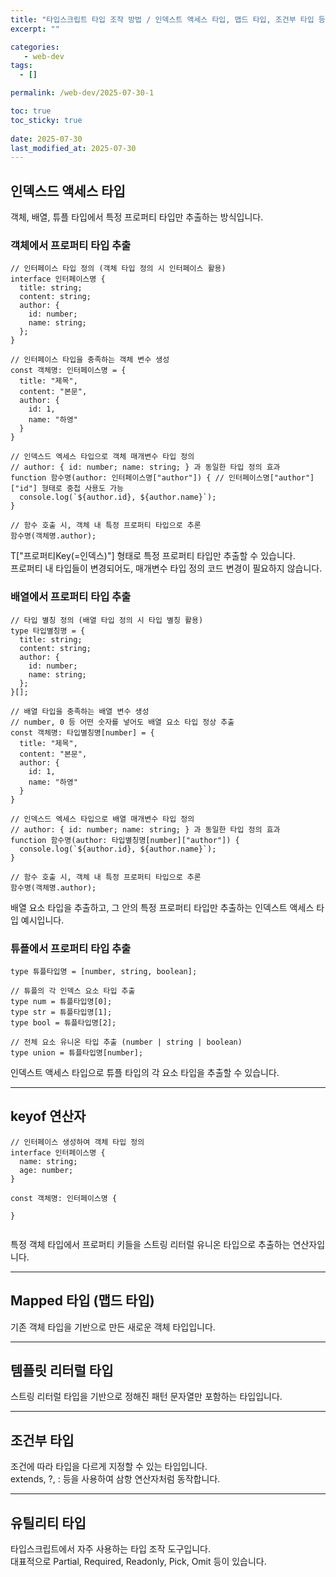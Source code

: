 ```yaml
---
title: "타입스크립트 타입 조작 방법 / 인덱스트 액세스 타입, 맵드 타입, 조건부 타입 등"
excerpt: ""

categories:
   - web-dev
tags:
  - []

permalink: /web-dev/2025-07-30-1

toc: true
toc_sticky: true
 
date: 2025-07-30
last_modified_at: 2025-07-30
---
```


## 인덱스드 액세스 타입

객체, 배열, 튜플 타입에서 특정 프로퍼티 타입만 추출하는 방식입니다.

### 객체에서 프로퍼티 타입 추출
```
// 인터페이스 타입 정의 (객체 타입 정의 시 인터페이스 활용)
interface 인터페이스명 {
  title: string;
  content: string;
  author: {
    id: number;
    name: string;
  };
}

// 인터페이스 타입을 충족하는 객체 변수 생성
const 객체명: 인터페이스명 = {
  title: "제목",
  content: "본문",
  author: {
    id: 1,
    name: "하영"
  }
}

// 인덱스드 엑세스 타입으로 객체 매개변수 타입 정의
// author: { id: number; name: string; } 과 동일한 타입 정의 효과
function 함수명(author: 인터페이스명["author"]) { // 인터페이스명["author"]["id"] 형태로 중첩 사용도 가능
  console.log(`${author.id}, ${author.name}`);
}

// 함수 호출 시, 객체 내 특정 프로퍼티 타입으로 추론
함수명(객체명.author);
```
T["프로퍼티Key(=인덱스)"] 형태로 특정 프로퍼티 타입만 추출할 수 있습니다.  
프로퍼티 내 타입들이 변경되어도, 매개변수 타입 정의 코드 변경이 필요하지 않습니다.

### 배열에서 프로퍼티 타입 추출
```
// 타입 별칭 정의 (배열 타입 정의 시 타입 별칭 활용)
type 타입별칭명 = {
  title: string;
  content: string;
  author: {
    id: number;
    name: string;
  };
}[];

// 배열 타입을 충족하는 배열 변수 생성
// number, 0 등 어떤 숫자를 넣어도 배열 요소 타입 정상 추출
const 객체명: 타입별칭명[number] = {
  title: "제목",
  content: "본문",
  author: {
    id: 1,
    name: "하영"
  }
}

// 인덱스드 엑세스 타입으로 배열 매개변수 타입 정의
// author: { id: number; name: string; } 과 동일한 타입 정의 효과
function 함수명(author: 타입별칭명[number]["author"]) {
  console.log(`${author.id}, ${author.name}`);
}

// 함수 호출 시, 객체 내 특정 프로퍼티 타입으로 추론
함수명(객체명.author);
```
배열 요소 타입을 추출하고, 그 안의 특정 프로퍼티 타입만 추출하는 인덱스트 액세스 타입 예시입니다.

### 튜플에서 프로퍼티 타입 추출
```
type 튜플타입명 = [number, string, boolean];

// 튜플의 각 인덱스 요소 타입 추출
type num = 튜플타입명[0];
type str = 튜플타입명[1];
type bool = 튜플타입명[2];

// 전체 요소 유니온 타입 추출 (number | string | boolean)
type union = 튜플타입명[number];
```
인덱스트 액세스 타입으로 튜플 타입의 각 요소 타입을 추출할 수 있습니다.

---

## keyof 연산자
```
// 인터페이스 생성하여 객체 타입 정의
interface 인터페이스명 {
  name: string;
  age: number;
}

const 객체명: 인터페이스명 {
    
}


```
특정 객체 타입에서 프로퍼티 키들을 스트링 리터럴 유니온 타입으로 추출하는 연산자입니다.

---

## Mapped 타입 (맵드 타입)

기존 객체 타입을 기반으로 만든 새로운 객체 타입입니다.

---

## 템플릿 리터럴 타입

스트링 리터럴 타입을 기반으로 정해진 패턴 문자열만 포함하는 타입입니다.

---

## 조건부 타입

조건에 따라 타입을 다르게 지정할 수 있는 타입입니다.  
extends, ?, : 등을 사용하여 삼항 연산자처럼 동작합니다.

---

## 유틸리티 타입

타입스크립트에서 자주 사용하는 타입 조작 도구입니다.  
대표적으로 Partial, Required, Readonly, Pick, Omit 등이 있습니다.
